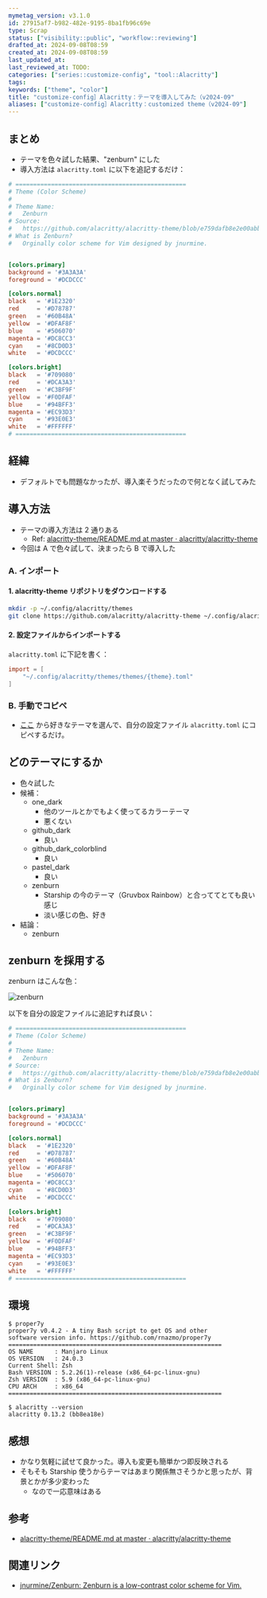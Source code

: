 ```yaml
---
mymetag_version: v3.1.0
id: 27915af7-b982-482e-9195-8ba1fb96c69e
type: Scrap
status: ["visibility::public", "workflow::reviewing"]
drafted_at: 2024-09-08T08:59
created_at: 2024-09-08T08:59
last_updated_at:
last_reviewed_at: TODO:
categories: ["series::customize-config", "tool::Alacritty"]
tags:
keywords: ["theme", "color"]
title: "customize-config］Alacritty：テーマを導入してみた（v2024-09"
aliases: ["customize-config］Alacritty：customized theme（v2024-09"]
---
```


## まとめ

- テーマを色々試した結果、"zenburn" にした
- 導入方法は `alacritty.toml` に以下を追記するだけ：

```toml
# ================================================
# Theme (Color Scheme)
#
# Theme Name:
#   Zenburn
# Source:
#   https://github.com/alacritty/alacritty-theme/blob/e759dafb8e2e00abb428592979ce006da7fba4a7/themes/zenburn.toml
# What is Zenburn?
#   Orginally color scheme for Vim designed by jnurmine.


[colors.primary]
background = '#3A3A3A'
foreground = '#DCDCCC'

[colors.normal]
black   = '#1E2320'
red     = '#D78787'
green   = '#60B48A'
yellow  = '#DFAF8F'
blue    = '#506070'
magenta = '#DC8CC3'
cyan    = '#8CD0D3'
white   = '#DCDCCC'

[colors.bright]
black   = '#709080'
red     = '#DCA3A3'
green   = '#C3BF9F'
yellow  = '#F0DFAF'
blue    = '#94BFF3'
magenta = '#EC93D3'
cyan    = '#93E0E3'
white   = '#FFFFFF'
# ================================================
```

## 経緯

- デフォルトでも問題なかったが、導入楽そうだったので何となく試してみた

## 導入方法

- テーマの導入方法は 2 通りある
  - Ref: [alacritty-theme/README.md at master · alacritty/alacritty-theme](https://github.com/alacritty/alacritty-theme/blob/e759dafb8e2e00abb428592979ce006da7fba4a7/README.md#installation)
- 今回は A で色々試して、決まったら B で導入した

### A. インポート

#### 1. alacritty-theme リポジトリをダウンロードする

```sh
mkdir -p ~/.config/alacritty/themes
git clone https://github.com/alacritty/alacritty-theme ~/.config/alacritty/themes
```

#### 2. 設定ファイルからインポートする

`alacritty.toml` に下記を書く：

```toml
import = [
    "~/.config/alacritty/themes/themes/{theme}.toml"
]
```

### B. 手動でコピペ

- [ここ](https://github.com/alacritty/alacritty-theme/tree/e759dafb8e2e00abb428592979ce006da7fba4a7/themes) から好きなテーマを選んで、自分の設定ファイル `alacritty.toml` にコピペするだけ。


## どのテーマにするか

- 色々試した
- 候補：
  - one_dark
    - 他のツールとかでもよく使ってるカラーテーマ
    - 悪くない
  - github_dark
    - 良い
  - github_dark_colorblind
    - 良い
  - pastel_dark
    - 良い
  - zenburn
    - Starship の今のテーマ（Gruvbox Rainbow）と合っててとても良い感じ
    - 淡い感じの色、好き
- 結論：
  - zenburn

## zenburn を採用する

zenburn はこんな色：

<!-- ![zenburn](../../txt/2024/09/media/82177c4c-cf65-454b-b59b-40dd8df0eee2.png) -->
![zenburn](../media/82177c4c-cf65-454b-b59b-40dd8df0eee2.png)

以下を自分の設定ファイルに追記すれば良い：

```toml
# ================================================
# Theme (Color Scheme)
#
# Theme Name:
#   Zenburn
# Source:
#   https://github.com/alacritty/alacritty-theme/blob/e759dafb8e2e00abb428592979ce006da7fba4a7/themes/zenburn.toml
# What is Zenburn?
#   Orginally color scheme for Vim designed by jnurmine.


[colors.primary]
background = '#3A3A3A'
foreground = '#DCDCCC'

[colors.normal]
black   = '#1E2320'
red     = '#D78787'
green   = '#60B48A'
yellow  = '#DFAF8F'
blue    = '#506070'
magenta = '#DC8CC3'
cyan    = '#8CD0D3'
white   = '#DCDCCC'

[colors.bright]
black   = '#709080'
red     = '#DCA3A3'
green   = '#C3BF9F'
yellow  = '#F0DFAF'
blue    = '#94BFF3'
magenta = '#EC93D3'
cyan    = '#93E0E3'
white   = '#FFFFFF'
# ================================================
```

## 環境

```console
$ proper7y
proper7y v0.4.2 - A tiny Bash script to get OS and other
software version info. https://github.com/rnazmo/proper7y
============================================================
OS NAME      : Manjaro Linux
OS VERSION   : 24.0.3
Current Shell: Zsh
Bash VERSION : 5.2.26(1)-release (x86_64-pc-linux-gnu)
Zsh VERSION  : 5.9 (x86_64-pc-linux-gnu)
CPU ARCH     : x86_64
============================================================

$ alacritty --version
alacritty 0.13.2 (bb8ea18e)
```

## 感想

- かなり気軽に試せて良かった。導入も変更も簡単かつ即反映される
- そもそも Starship 使うからテーマはあまり関係無さそうかと思ったが、背景とかが多少変わった
  - なので一応意味はある

## 参考

- [alacritty-theme/README.md at master · alacritty/alacritty-theme](https://github.com/alacritty/alacritty-theme/blob/e759dafb8e2e00abb428592979ce006da7fba4a7/README.md)

## 関連リンク

- [jnurmine/Zenburn: Zenburn is a low-contrast color scheme for Vim.](https://github.com/jnurmine/Zenburn)
